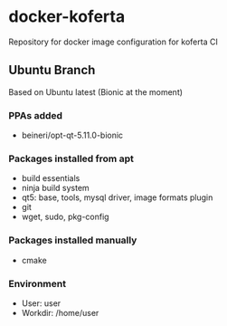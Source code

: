 # docker-koferta
Repository for docker image configuration for koferta CI

## Ubuntu Branch
Based on Ubuntu latest (Bionic at the moment)

### PPAs added
 * beineri/opt-qt-5.11.0-bionic

### Packages installed from apt
 * build essentials
 * ninja build system
 * qt5: base, tools, mysql driver, image formats plugin
 * git
 * wget, sudo, pkg-config

### Packages installed manually
 * cmake

### Environment
 * User: user
 * Workdir: /home/user
